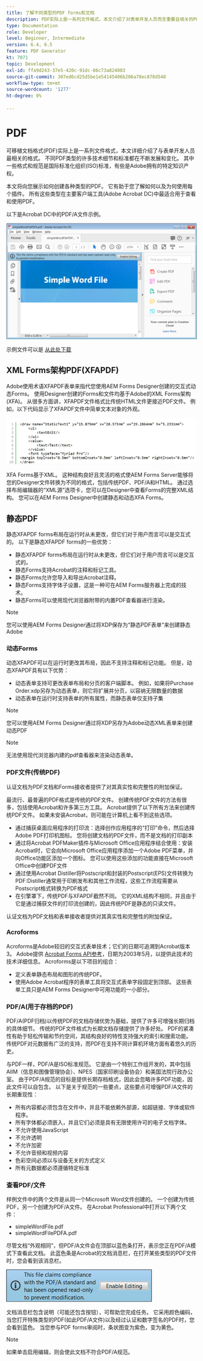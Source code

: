 ```yaml
---
title: 了解不同类型的PDF forms和文档
description: PDF实际上是一系列文件格式，本文介绍了对表单开发人员而言重要且相关的PDF类型。
type: Documentation
role: Developer
level: Beginner, Intermediate
version: 6.4, 6.5
feature: PDF Generator
kt: 7071
topic: Development
exl-id: ffa9d243-37e5-420c-91dc-86c73a824083
source-git-commit: 307ed6cd25d5be1e54145406b206a78ec878d548
workflow-type: tm+mt
source-wordcount: '1277'
ht-degree: 0%

---
```


# PDF

可移植文档格式(PDF)实际上是一系列文件格式，本文详细介绍了与表单开发人员最相关的格式。 不同PDF类型的许多技术细节和标准都在不断发展和变化。 其中一些格式和规范是国际标准化组织(ISO)标准，有些是Adobe拥有的特定知识产权。

本文将向您展示如何创建各种类型的PDF。 它有助于您了解如何以及为何使用每个插件。 所有这些类型在主要客户端工具(Adobe Acrobat DC)中最适合用于查看和使用PDF。

以下是Acrobat DC中的PDF/A文件示例。

![Pdfa](assets/pdfa-file-in-acrobat.png)

示例文件可以是 [从此处下载](assets/pdf-file-types.zip)

## XML Forms架构PDF(XFAPDF)

Adobe使用术语XFAPDF表单来指代您使用AEM Forms Designer创建的交互式动态Forms。 使用Designer创建的Forms和文件均基于Adobe的XML Forms架构(XFA)。 从很多方面讲，XFAPDF文件格式比传统HTML文件更接近PDF文件。 例如，以下代码显示了XFAPDF文件中简单文本对象的外观。

![文本字段](assets/text-field.JPG)

XFA Forms基于XML。 这种结构良好且灵活的格式使AEM Forms Server能够将您的Designer文件转换为不同的格式，包括传统PDF、PDF/A和HTML。 通过选择布局编辑器的“XML源”选项卡，您可以在Designer中查看Forms的完整XML结构。 您可以在AEM Forms Designer中创建静态和动态XFA Forms。

## 静态PDF

静态XFAPDF forms布局在运行时从未更改，但它们对于用户而言可以是交互式的。 以下是静态XFAPDF forms的一些优势：

* 静态XFAPDF forms布局在运行时从未更改，但它们对于用户而言可以是交互式的。
* 静态Forms支持Acrobat的注释和标记工具。
* 静态Forms允许您导入和导出Acrobat注释。
* 静态Forms支持字体子设置，这是一种可在AEM Forms服务器上完成的技术。
* 静态Forms可以使用现代浏览器附带的内置PDF查看器进行渲染。

>[!NOTE]
>
> 您可以使用AEM Forms Designer通过将XDP保存为“静态PDF表单”来创建静态Adobe



### 动态Forms

动态XFAPDF可以在运行时更改其布局，因此不支持注释和标记功能。 但是，动态XFAPDF具有以下优势：

* 动态表单支持可更改表单布局和分页的客户端脚本。 例如，如果将Purchase Order.xdp另存为动态表单，则它将扩展并分页，以容纳无限数量的数据
* 动态表单在运行时支持表单的所有属性，而静态表单仅支持子集

>[!NOTE]
>
> 您可以使用AEM Forms Designer通过将XDP另存为Adobe动态XML表单来创建动态PDF

>[!NOTE]
>
> 无法使用现代浏览器内建的pdf查看器来渲染动态表单。

### PDF文件(传统PDF)

认证文档为PDF文档和Forms接收者提供了对其真实性和完整性的附加保证。

最流行、最普遍的PDF格式是传统的PDF文件。 创建传统PDF文件的方法有很多，包括使用Acrobat和许多第三方工具。 Acrobat提供了以下所有方法来创建传统PDF文件。 如果未安装Acrobat，则可能在计算机上看不到这些选项。

* 通过捕获桌面应用程序的打印流：选择创作应用程序的“打印”命令，然后选择Adobe PDF打印机图标。 您将创建文档的PDF文件，而不是文档的打印副本
* 通过将Acrobat PDFMaker插件与Microsoft Office应用程序结合使用：安装Acrobat时，它会向Microsoft Office应用程序添加一个Adobe PDF菜单，并向Office功能区添加一个图标。 您可以使用这些添加的功能直接在Microsoft Office中创建PDF文件
* 通过使用Acrobat Distiller将Postscript和封装的Postscript(EPS)文件转换为PDF:Distiller通常用于印刷发布和其他工作流程，这些工作流程需要从Postscript格式转换为PDF格式
* 在引擎罩下，传统PDF与XFAPDF截然不同。 它的XML结构不相同，并且由于它是通过捕获文件的打印流创建的，因此传统PDF是静态的只读文件。

认证文档为PDF文档和表单接收者提供对其真实性和完整性的附加保证。

### Acroforms

Acroforms是Adobe较旧的交互式表单技术；它们的日期可追溯到Acrobat版本3。 Adobe提供 [Acrobat Forms API参考](assets/FormsAPIReference.pdf)，日期为2003年5月，以提供此技术的技术详细信息。 Acroforms是以下项目的组合：

* 定义表单静态布局和图形的传统PDF。
* 使用Adobe Acrobat程序的表单工具将交互式表单字段固定到顶部。 这些表单工具只是AEM Forms Designer中可用功能的一小部分。

### PDF/A(用于存档的PDF)

PDF/A(PDF归档)以传统PDF的文档存储优势为基础，提供了许多可增强长期归档的具体细节。 传统的PDF文件格式为长期文档存储提供了许多好处。 PDF的紧凑性有助于轻松传输和节约空间，其结构良好的特性支持强大的索引和搜索功能。 传统PDF对元数据有广泛的支持，而PDF在支持不同计算机环境方面有着悠久的历史。

与PDF一样，PDF/A是ISO标准规范。 它是由一个特别工作组开发的，其中包括AIIM（信息和图像管理协会）、NPES（国家印刷设备协会）和美国法院行政办公室。 由于PDF/A规范的目标是提供长期存档格式，因此会忽略许多PDF功能，因此文件可以自包含。 以下是关于规范的一些要点，这些要点可增强PDF/A文件的长期重现性：

* 所有内容都必须包含在文件中，并且不能依赖外部源，如超链接、字体或软件程序。
* 所有字体都必须嵌入，并且它们必须是具有无限使用许可的电子文档字体。
* 不允许使用JavaScript
* 不允许透明
* 不允许加密
* 不允许音频和视频内容
* 色彩空间必须以与设备无关的方式定义
* 所有元数据都必须遵循特定标准

### 查看PDF/文件

样例文件中的两个文件是从同一个Microsoft Word文件创建的。 一个创建为传统PDF，另一个创建为PDF/A文件。 在Acrobat Professional中打开以下两个文件：

* simpleWordFile.pdf
* simpleWordFilePDFA.pdf

尽管文档“外观相同”，但PDF/A文件会在顶部以蓝色条打开，表示您正在PDF/A模式下查看此文档。 此蓝色条是Acrobat的文档消息栏，在打开某些类型的PDF文件时，您会看到该消息栏。

![Pdf-img](assets/pdfa-message.png)

文档消息栏包含说明（可能还包含按钮），可帮助您完成任务。 它采用颜色编码，当您打开特殊类型的PDF(如此PDF/A文件)以及经过认证和数字签名的PDF时，您会看到蓝色。 当您参与PDF forms审阅时，条状图变为紫色，变为黄色。

>[!NOTE]
>
> 如果单击启用编辑，则会使此文档不符合PDF/A规范。
